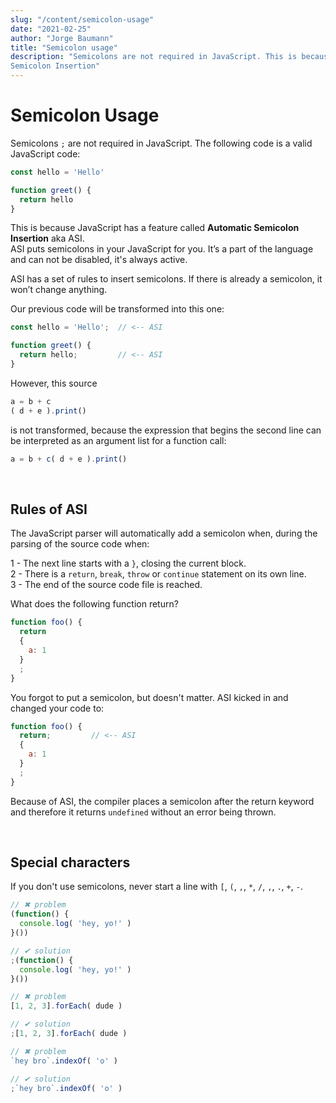 ```yaml
---
slug: "/content/semicolon-usage"
date: "2021-02-25"
author: "Jorge Baumann"
title: "Semicolon usage"
description: "Semicolons are not required in JavaScript. This is because JavaScript has a feature called Automatic
Semicolon Insertion"
---
```


# Semicolon Usage

Semicolons `;` are not required in JavaScript. The following code is a valid JavaScript code:

```javascript
const hello = 'Hello'

function greet() {
  return hello
}
```

This is because JavaScript has a feature called **Automatic Semicolon Insertion** aka ASI.  
ASI puts semicolons in your JavaScript for you. It’s a part of the language and can not be disabled, it's always active.

ASI has a set of rules to insert semicolons. If there is already a semicolon, it won’t change anything.

Our previous code will be transformed into this one:

```javascript
const hello = 'Hello';  // <-- ASI

function greet() {
  return hello;         // <-- ASI
}
```

However, this source

```javascript
a = b + c
( d + e ).print()
```

is not transformed, because the expression that begins the second line can be interpreted as an argument
list for a function call:

```javascript
a = b + c( d + e ).print()
```

<br>

## Rules of ASI

The JavaScript parser will automatically add a semicolon when, during the parsing of the source code when:

1 - The next line starts with a `}`, closing the current block.  
2 - There is a `return`, `break`, `throw` or `continue` statement on its own line.  
3 - The end of the source code file is reached.

  
What does the following function return?
```javascript
function foo() {
  return
  {
    a: 1
  }
  ;
}
```
  
You forgot to put a semicolon, but doesn't matter. ASI kicked in and changed your code to:

```javascript
function foo() {
  return;         // <-- ASI
  {
    a: 1
  }
  ;
}
```

Because of ASI, the compiler places a semicolon after the return keyword and therefore it returns `undefined` without an error being thrown.

<br>

## Special characters

If you don't use semicolons, never start a line with `[`, `(`, `,`, `*`, `/`, `,`, `.`, `+`, `-`.


```javascript
// ✖︎︎ problem
(function() {
  console.log( 'hey, yo!' )
}())

// ✔ solution
;(function() {
  console.log( 'hey, yo!' )
}())
```

```javascript
// ✖︎︎ problem
[1, 2, 3].forEach( dude )

// ✔ solution
;[1, 2, 3].forEach( dude )

```

```javascript
// ✖︎︎ problem
`hey bro`.indexOf( 'o' )

// ✔ solution
;`hey bro`.indexOf( 'o' )
```
